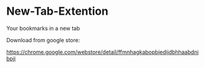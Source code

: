 # New-Tab-Extention
Your bookmarks in a new tab

Download from google store:

https://chrome.google.com/webstore/detail/ffmnhagkabopbjedijdbhhaabdnibpji
